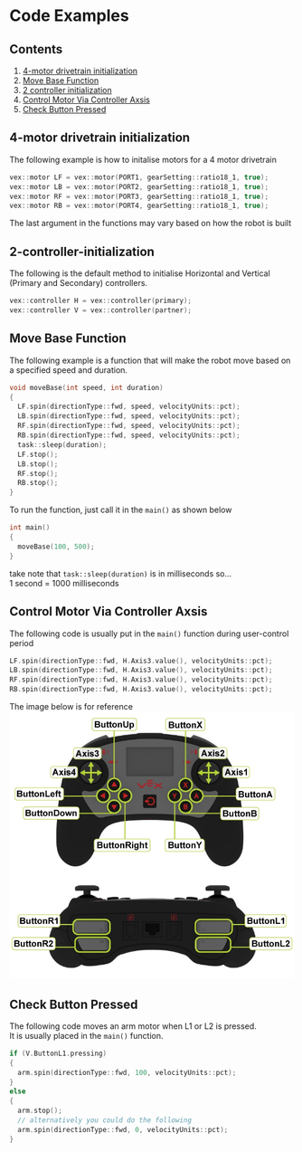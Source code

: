 # Code Examples
## Contents
1. [4-motor drivetrain initialization](#4-motor-drivetrain-initiazation)
2. [Move Base Function](#move-base-function)
3. [2 controller initialization](#2-controller-initialization)
4. [Control Motor Via Controller Axsis](#control-motor-via-controller-axsis)
5. [Check Button Pressed](#Check-Button-Pressed)

<h2 id="4-motor-drivetrain-initialization" name="4-motor-drivetrain-initialization">4-motor drivetrain initialization</h2>

The following example is how to initalise motors for a 4 motor drivetrain
```c++
vex::motor LF = vex::motor(PORT1, gearSetting::ratio18_1, true);
vex::motor LB = vex::motor(PORT2, gearSetting::ratio18_1, true);
vex::motor RF = vex::motor(PORT3, gearSetting::ratio18_1, true);
vex::motor RB = vex::motor(PORT4, gearSetting::ratio18_1, true);
```
The last argument in the functions may vary based on how the robot is built

<h2 id="2-controller-initialization" name="2-controller-initialization">2-controller-initialization</h2>

The following is the default method to initialise Horizontal and Vertical (Primary and Secondary) controllers.
```c++
vex::controller H = vex::controller(primary);
vex::controller V = vex::controller(partner);
```

<h2 id="move-base-function" name="move-base-function">Move Base Function</h2>

The following example is a function that will make the robot move based on a specified speed and duration.
```c++
void moveBase(int speed, int duration)
{
  LF.spin(directionType::fwd, speed, velocityUnits::pct);
  LB.spin(directionType::fwd, speed, velocityUnits::pct);
  RF.spin(directionType::fwd, speed, velocityUnits::pct);
  RB.spin(directionType::fwd, speed, velocityUnits::pct);
  task::sleep(duration);
  LF.stop();
  LB.stop();
  RF.stop();
  RB.stop();
}
```

To run the function, just call it in the `main()` as shown below
```c++
int main()
{
  moveBase(100, 500);
}
```
take note that `task::sleep(duration)` is in milliseconds so... <br>
1 second = 1000 milliseconds

<h2 id="control-motor-via-controller-axsis" name="control-motor-via-controller-axsis">Control Motor Via Controller Axsis</h2>

The following code is usually put in the `main()` function during user-control period
```c++
LF.spin(directionType::fwd, H.Axis3.value(), velocityUnits::pct);
LB.spin(directionType::fwd, H.Axis3.value(), velocityUnits::pct);
RF.spin(directionType::fwd, H.Axis3.value(), velocityUnits::pct);
RB.spin(directionType::fwd, H.Axis3.value(), velocityUnits::pct);
```
The image below is for reference
![Image](https://raw.githubusercontent.com/AzlanCoding/azlancoding.github.io/main/images/controller.jpg)

<h2 id="Check-Button-Pressed" name="Check-Button-Pressed">Check Button Pressed</h2>

The following code moves an arm motor when L1 or L2 is pressed. <br> 
It is usually placed in the `main()` function.
```c++
if (V.ButtonL1.pressing)
{
  arm.spin(directionType::fwd, 100, velocityUnits::pct);
}
else
{
  arm.stop();
  // alternatively you could do the following
  arm.spin(directionType::fwd, 0, velocityUnits::pct);
}
```
